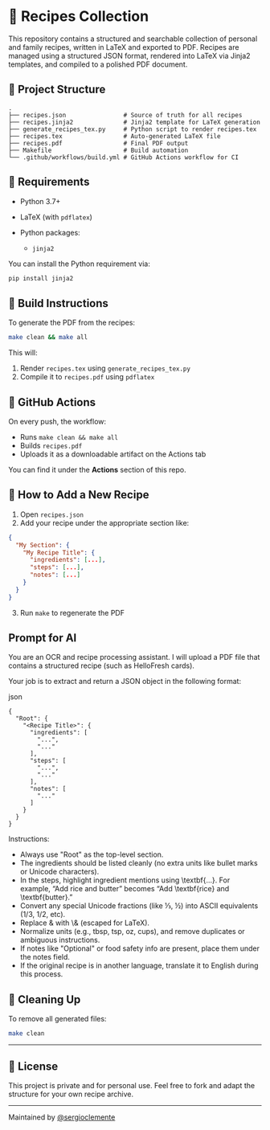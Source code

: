 # 🥘 Recipes Collection

This repository contains a structured and searchable collection of personal and family recipes, written in LaTeX and exported to PDF. Recipes are managed using a structured JSON format, rendered into LaTeX via Jinja2 templates, and compiled to a polished PDF document.

## 📁 Project Structure

```
.
├── recipes.json                # Source of truth for all recipes
├── recipes.jinja2              # Jinja2 template for LaTeX generation
├── generate_recipes_tex.py     # Python script to render recipes.tex
├── recipes.tex                 # Auto-generated LaTeX file
├── recipes.pdf                 # Final PDF output
├── Makefile                    # Build automation
└── .github/workflows/build.yml # GitHub Actions workflow for CI
```

## 🧰 Requirements

* Python 3.7+
* LaTeX (with `pdflatex`)
* Python packages:

  * `jinja2`

You can install the Python requirement via:

```bash
pip install jinja2
```

## 🔧 Build Instructions

To generate the PDF from the recipes:

```bash
make clean && make all
```

This will:

1. Render `recipes.tex` using `generate_recipes_tex.py`
2. Compile it to `recipes.pdf` using `pdflatex`

## 🥪 GitHub Actions

On every push, the workflow:

* Runs `make clean && make all`
* Builds `recipes.pdf`
* Uploads it as a downloadable artifact on the Actions tab

You can find it under the **Actions** section of this repo.

## 📖 How to Add a New Recipe

1. Open `recipes.json`
2. Add your recipe under the appropriate section like:

```json
{
  "My Section": {
    "My Recipe Title": {
      "ingredients": [...],
      "steps": [...],
      "notes": [...]
    }
  }
}
```

3. Run `make` to regenerate the PDF

## Prompt for AI

You are an OCR and recipe processing assistant. I will upload a PDF file that contains a structured recipe (such as HelloFresh cards).

Your job is to extract and return a JSON object in the following format:

json
```
{
  "Root": {
    "<Recipe Title>": {
      "ingredients": [
        "...", 
        "..."
      ],
      "steps": [
        "...", 
        "..."
      ],
      "notes": [
        "..."
      ]
    }
  }
}
```

Instructions:
* Always use "Root" as the top-level section.
* The ingredients should be listed cleanly (no extra units like bullet marks or Unicode characters).
* In the steps, highlight ingredient mentions using \\textbf{...}. For example, “Add rice and butter” becomes “Add \\textbf{rice} and \\textbf{butter}.”
* Convert any special Unicode fractions (like ⅓, ½) into ASCII equivalents (1/3, 1/2, etc).
* Replace & with \\& (escaped for LaTeX).
* Normalize units (e.g., tbsp, tsp, oz, cups), and remove duplicates or ambiguous instructions.
* If notes like "Optional" or food safety info are present, place them under the notes field.
* If the original recipe is in another language, translate it to English during this process.

## 🧹 Cleaning Up

To remove all generated files:

```bash
make clean
```

---

## 📄 License

This project is private and for personal use. Feel free to fork and adapt the structure for your own recipe archive.

---

Maintained by [@sergioclemente](https://github.com/sergioclemente)
